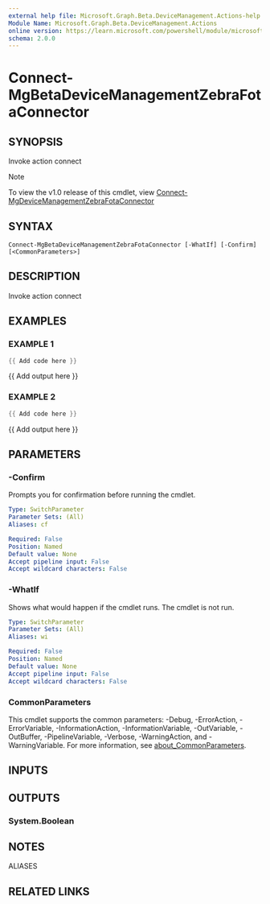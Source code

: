 ```yaml
---
external help file: Microsoft.Graph.Beta.DeviceManagement.Actions-help.xml
Module Name: Microsoft.Graph.Beta.DeviceManagement.Actions
online version: https://learn.microsoft.com/powershell/module/microsoft.graph.beta.devicemanagement.actions/connect-mgbetadevicemanagementzebrafotaconnector
schema: 2.0.0
---
```


# Connect-MgBetaDeviceManagementZebraFotaConnector

## SYNOPSIS
Invoke action connect

> [!NOTE]
> To view the v1.0 release of this cmdlet, view [Connect-MgDeviceManagementZebraFotaConnector](/powershell/module/Microsoft.Graph.DeviceManagement.Actions/Connect-MgDeviceManagementZebraFotaConnector?view=graph-powershell-v1.0)

## SYNTAX

```
Connect-MgBetaDeviceManagementZebraFotaConnector [-WhatIf] [-Confirm] [<CommonParameters>]
```

## DESCRIPTION
Invoke action connect

## EXAMPLES

### EXAMPLE 1
```powershell
{{ Add code here }}
```

{{ Add output here }}

### EXAMPLE 2
```powershell
{{ Add code here }}
```

{{ Add output here }}

## PARAMETERS

### -Confirm
Prompts you for confirmation before running the cmdlet.

```yaml
Type: SwitchParameter
Parameter Sets: (All)
Aliases: cf

Required: False
Position: Named
Default value: None
Accept pipeline input: False
Accept wildcard characters: False
```

### -WhatIf
Shows what would happen if the cmdlet runs.
The cmdlet is not run.

```yaml
Type: SwitchParameter
Parameter Sets: (All)
Aliases: wi

Required: False
Position: Named
Default value: None
Accept pipeline input: False
Accept wildcard characters: False
```

### CommonParameters
This cmdlet supports the common parameters: -Debug, -ErrorAction, -ErrorVariable, -InformationAction, -InformationVariable, -OutVariable, -OutBuffer, -PipelineVariable, -Verbose, -WarningAction, and -WarningVariable. For more information, see [about_CommonParameters](http://go.microsoft.com/fwlink/?LinkID=113216).

## INPUTS

## OUTPUTS

### System.Boolean
## NOTES

ALIASES

## RELATED LINKS
